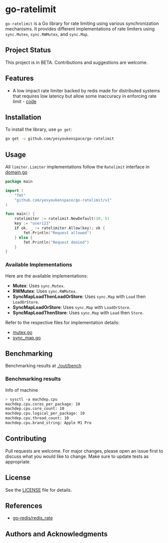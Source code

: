 # go-ratelimit

`go-ratelimit` is a Go library for rate limiting using various synchronization mechanisms. It provides different implementations of rate limiters using `sync.Mutex`, `sync.RWMutex`, and `sync.Map`.

## Project Status

This project is in BETA. Contributions and suggestions are welcome.

## Features
- A low impact rate limiter backed by redis made for distributed systems that requires low latency but allow some inaccuracy in enforcing rate limit - [code](./v1/ratelimit/redis_delayed_sync.go)

## Installation

To install the library, use `go get`:

```bash
go get -u github.com/yesyoukenspace/go-ratelimit
```

## Usage
All `limiter.Limiter` implementations follow the `Ratelimit` interface in [domain.go](./domain.go) 

```go
package main

import (
	"fmt"
	"github.com/yesyoukenspace/go-ratelimit/v1"
)

func main() {
	ratelimiter := ratelimit.NewDefault(10, 5)
	key := "user123"
	if ok, _ := ratelimiter.Allow(key); ok {
		fmt.Println("Request allowed")
	} else {
		fmt.Println("Request denied")
	}
}
```

### Available Implementations
Here are the available implementations:

- **Mutex**: Uses `sync.Mutex`.
- **RWMutex**: Uses `sync.RWMutex`.
- **SyncMapLoadThenLoadOrStore**: Uses `sync.Map` with `Load` then `LoadOrStore`.
- **SyncMapLoadOrStore**: Uses `sync.Map` with `LoadOrStore`.
- **SyncMapLoadThenStore**: Uses `sync.Map` with `Load` then `Store`.

Refer to the respective files for implementation details:
- [mutex.go](mutex.go)
- [sync_map.go](sync_map.go)

## Benchmarking
Benchmarking results at [./out/bench](./out/bench/)


### Benchmarking results
Info of machine 
```bash
> sysctl -a machdep.cpu
machdep.cpu.cores_per_package: 10
machdep.cpu.core_count: 10
machdep.cpu.logical_per_package: 10
machdep.cpu.thread_count: 10
machdep.cpu.brand_string: Apple M1 Pro
```

## Contributing

Pull requests are welcome. For major changes, please open an issue first to discuss what you would like to change. Make sure to update tests as appropriate.

## License

See the [LICENSE](LICENSE) file for details.

## References
- [go-redis/redis_rate](https://github.com/go-redis/redis_rate)

## Authors and Acknowledgments


